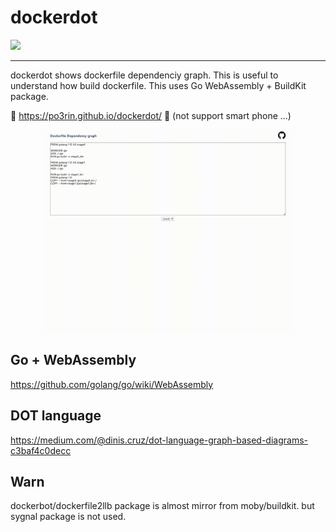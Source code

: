 # dockerdot

<img src="https://img.shields.io/badge/go-v1.12-blue.svg"/>

---

dockerdot shows dockerfile dependenciy graph. This is useful to understand how build dockerfile.
This uses Go WebAssembly + BuildKit package.

:whale: https://po3rin.github.io/dockerdot/ :whale:
(not support smart phone ...)

<p align="center">
    <img src="./mdsrc/sp.gif" width="80%">
</p>

## Go + WebAssembly
https://github.com/golang/go/wiki/WebAssembly

## DOT language
https://medium.com/@dinis.cruz/dot-language-graph-based-diagrams-c3baf4c0decc

## Warn

dockerbot/dockerfile2llb package is almost mirror from moby/buildkit. but sygnal package is not used.
